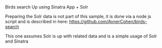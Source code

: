 Birds search Up using Sinatra App + Solr

Preparing the Solr data is not part of this sample, it is done via  a node js script and
is described in here:
https://github.com/AvnerCohen/birds-search

This one assumes Solr is up with related data and is a simple usage of Solr and Sinatra
